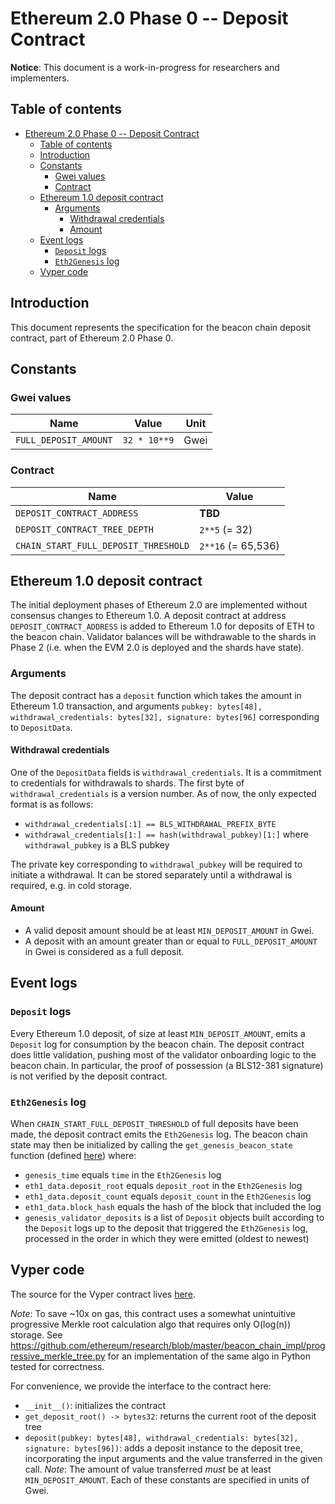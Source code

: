 # Ethereum 2.0 Phase 0 -- Deposit Contract

**Notice**: This document is a work-in-progress for researchers and implementers.

## Table of contents
<!-- TOC -->

- [Ethereum 2.0 Phase 0 -- Deposit Contract](#ethereum-20-phase-0----deposit-contract)
    - [Table of contents](#table-of-contents)
    - [Introduction](#introduction)
    - [Constants](#constants)
        - [Gwei values](#gwei-values)
        - [Contract](#contract)
    - [Ethereum 1.0 deposit contract](#ethereum-10-deposit-contract)
        - [Arguments](#arguments)
            - [Withdrawal credentials](#withdrawal-credentials)
            - [Amount](#amount)
    - [Event logs](#event-logs)
        - [`Deposit` logs](#deposit-logs)
        - [`Eth2Genesis` log](#eth2genesis-log)
    - [Vyper code](#vyper-code)

<!-- /TOC -->

## Introduction

This document represents the specification for the beacon chain deposit contract, part of Ethereum 2.0 Phase 0.

## Constants

### Gwei values

| Name | Value | Unit |
| - | - | - |
| `FULL_DEPOSIT_AMOUNT` | `32 * 10**9` | Gwei |

### Contract

| Name | Value |
| - | - |
| `DEPOSIT_CONTRACT_ADDRESS` | **TBD** |
| `DEPOSIT_CONTRACT_TREE_DEPTH` | `2**5` (= 32) |
| `CHAIN_START_FULL_DEPOSIT_THRESHOLD` | `2**16` (= 65,536) |

## Ethereum 1.0 deposit contract

The initial deployment phases of Ethereum 2.0 are implemented without consensus changes to Ethereum 1.0. A deposit contract at address `DEPOSIT_CONTRACT_ADDRESS` is added to Ethereum 1.0 for deposits of ETH to the beacon chain. Validator balances will be withdrawable to the shards in Phase 2 (i.e. when the EVM 2.0 is deployed and the shards have state).

### Arguments

The deposit contract has a `deposit` function which takes the amount in Ethereum 1.0 transaction, and arguments `pubkey: bytes[48], withdrawal_credentials: bytes[32], signature: bytes[96]` corresponding to `DepositData`.

#### Withdrawal credentials

One of the `DepositData` fields is `withdrawal_credentials`. It is a commitment to credentials for withdrawals to shards. The first byte of `withdrawal_credentials` is a version number. As of now, the only expected format is as follows:

* `withdrawal_credentials[:1] == BLS_WITHDRAWAL_PREFIX_BYTE`
* `withdrawal_credentials[1:] == hash(withdrawal_pubkey)[1:]` where `withdrawal_pubkey` is a BLS pubkey

The private key corresponding to `withdrawal_pubkey` will be required to initiate a withdrawal. It can be stored separately until a withdrawal is required, e.g. in cold storage.

#### Amount

* A valid deposit amount should be at least `MIN_DEPOSIT_AMOUNT` in Gwei.
* A deposit with an amount greater than or equal to `FULL_DEPOSIT_AMOUNT` in Gwei is considered as a full deposit.

## Event logs

### `Deposit` logs

Every Ethereum 1.0 deposit, of size at least `MIN_DEPOSIT_AMOUNT`, emits a `Deposit` log for consumption by the beacon chain. The deposit contract does little validation, pushing most of the validator onboarding logic to the beacon chain. In particular, the proof of possession (a BLS12-381 signature) is not verified by the deposit contract.

### `Eth2Genesis` log

When `CHAIN_START_FULL_DEPOSIT_THRESHOLD` of full deposits have been made, the deposit contract emits the `Eth2Genesis` log. The beacon chain state may then be initialized by calling the `get_genesis_beacon_state` function (defined [here](./0_beacon-chain.md#genesis-state)) where:

* `genesis_time` equals `time` in the `Eth2Genesis` log
* `eth1_data.deposit_root` equals `deposit_root` in the `Eth2Genesis` log
* `eth1_data.deposit_count` equals `deposit_count` in the `Eth2Genesis` log
* `eth1_data.block_hash` equals the hash of the block that included the log
* `genesis_validator_deposits` is a list of `Deposit` objects built according to the `Deposit` logs up to the deposit that triggered the `Eth2Genesis` log, processed in the order in which they were emitted (oldest to newest)

## Vyper code

The source for the Vyper contract lives [here](./../../deposit_contract/contracts/validator_registration.v.py).

*Note*: To save ~10x on gas, this contract uses a somewhat unintuitive progressive Merkle root calculation algo that requires only O(log(n)) storage. See https://github.com/ethereum/research/blob/master/beacon_chain_impl/progressive_merkle_tree.py for an implementation of the same algo in Python tested for correctness.

For convenience, we provide the interface to the contract here:

* `__init__()`: initializes the contract
* `get_deposit_root() -> bytes32`: returns the current root of the deposit tree
* `deposit(pubkey: bytes[48], withdrawal_credentials: bytes[32], signature: bytes[96])`: adds a deposit instance to the deposit tree, incorporating the input arguments and the value transferred in the given call. *Note*: The amount of value transferred *must* be at least `MIN_DEPOSIT_AMOUNT`. Each of these constants are specified in units of Gwei.

